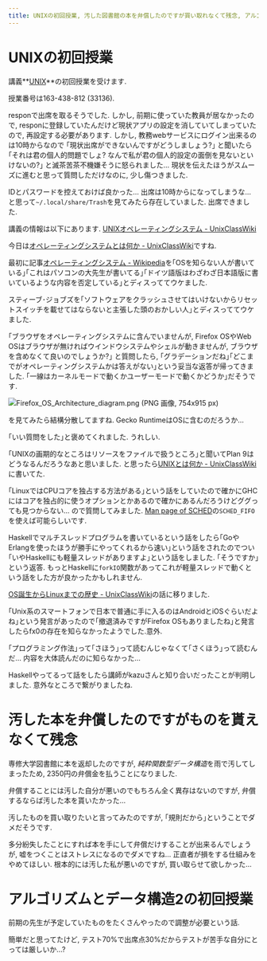 ```yaml
---
title: UNIXの初回授業, 汚した図書館の本を弁償したのですが買い取れなくて残念, アルゴリズムとデータ構造2の初回授業
---
```


# UNIXの初回授業

講義**[UNIX](http://syllabus.acc.senshu-u.ac.jp/syllabus/syllabus/search/SyllabusInfo.do?nendo=2017&kogikey=33136&setti=1)**の初回授業を受けます.

授業番号は163-438-812 (33136).

responで出席を取るそうでした.
しかし,
前期に使っていた教員が居なかったので,
responに登録していたんだけど現状アプリの設定を消していてしまっていたので,
再設定する必要があります.
しかし,
教務webサービスにログイン出来るのは10時からなので
｢現状出席ができないんですがどうしましょう?｣
と聞いたら
｢それは君の個人的問題でしょ?
なんで私が君の個人的設定の面倒を見ないといけないの?｣
と滅茶苦茶不機嫌そうに怒られました…
現状を伝えたほうがスムーズに進むと思って質問しただけなのに,
少し傷つきました.

IDとパスワードを控えておけば良かった…
出席は10時からになってしまうな…
と思って`~/.local/share/Trash`を見てみたら存在していました.
出席できました.

講義の情報は以下にあります.
[UNIXオペレーティングシステム - UnixClassWiki](https://uc2.h2np.net/index.php/UNIX%E3%82%AA%E3%83%9A%E3%83%AC%E3%83%BC%E3%83%86%E3%82%A3%E3%83%B3%E3%82%B0%E3%82%B7%E3%82%B9%E3%83%86%E3%83%A0)

今日は[オペレーティングシステムとは何か - UnixClassWiki](https://uc2.h2np.net/index.php/%E3%82%AA%E3%83%9A%E3%83%AC%E3%83%BC%E3%83%86%E3%82%A3%E3%83%B3%E3%82%B0%E3%82%B7%E3%82%B9%E3%83%86%E3%83%A0%E3%81%A8%E3%81%AF%E4%BD%95%E3%81%8B)ですね.

最初に記事[オペレーティングシステム - Wikipedia](https://ja.wikipedia.org/wiki/%E3%82%AA%E3%83%9A%E3%83%AC%E3%83%BC%E3%83%86%E3%82%A3%E3%83%B3%E3%82%B0%E3%82%B7%E3%82%B9%E3%83%86%E3%83%A0)を｢OSを知らない人が書いている｣｢これはパソコンの大先生が書いてる｣｢ドイツ語版はわざわざ日本語版に書いているような内容を否定している｣とディスっててウケました.

スティーブ･ジョブズを｢ソフトウェアをクラッシュさせてはいけないからリセットスイッチを載せてはならないと主張した頭のおかしい人｣とディスっててウケました.

｢ブラウザをオペレーティングシステムに含んでいませんが,
Firefox OSやWeb OSはブラウザが無ければウインドウシステムやシェルが動きませんが,
ブラウザを含めなくて良いのでしょうか?｣
と質問したら,
｢グラデーションだね｣｢どこまでがオペレーティングシステムかは答えがない｣という妥当な返答が帰ってきました.
｢一線はカーネルモードで動くかユーザーモードで動くかどうか｣だそうです.

![Firefox_OS_Architecture_diagram.png (PNG 画像, 754x915 px)](https://upload.wikimedia.org/wikipedia/commons/b/b8/Firefox_OS_Architecture_diagram.png)

を見てみたら結構分散してますね.
Gecko RuntimeはOSに含むのだろうか…

｢いい質問をした｣と褒めてくれました.
うれしい.

｢UNIXの画期的なところはリソースをファイルで扱うところ｣と聞いてPlan 9はどうなるんだろうなあと思いました.
と思ったら[UNIXとは何か - UnixClassWiki](https://uc2.h2np.net/index.php/UNIX%E3%81%A8%E3%81%AF%E4%BD%95%E3%81%8B)に書いてた.

｢LinuxではCPUコアを独占する方法がある｣という話をしていたので確かにGHCにはコアを独占的に使うオプションとかあるので確かにあるんだろうけどググっても見つからない…
ので質問してみました.
[Man page of SCHED](https://linuxjm.osdn.jp/html/LDP_man-pages/man7/sched.7.html)の`SCHED_FIFO`を使えば可能らしいです.

Haskellでマルチスレッドプログラムを書いているという話をしたら｢GoやErlangを使ったほうが勝手にやってくれるから速い｣という話をされたのでつい｢いやHaskellにも軽量スレッドがありますよ｣という話をしました.
｢そうですか｣という返答.
もっとHaskellに`forkIO`関数があってこれが軽量スレッドで動くという話をした方が良かったかもしれません.

[OS誕生からLinuxまでの歴史 - UnixClassWiki](https://uc2.h2np.net/index.php/OS%E8%AA%95%E7%94%9F%E3%81%8B%E3%82%89Linux%E3%81%BE%E3%81%A7%E3%81%AE%E6%AD%B4%E5%8F%B2)の話に移りました.

｢Unix系のスマートフォンで日本で普通に手に入るのはAndroidとiOSぐらいだよね｣という発言があったので｢撤退済みですがFirefox OSもありましたね｣と発言したらfx0の存在を知らなかったようでした.意外.

｢プログラミング作法｣って｢さほう｣って読むんじゃなくて｢さくほう｣って読むんだ…
内容を大体読んだのに知らなかった…

Haskellやってるって話をしたら講師がkazuさんと知り合いだったことが判明しました.
意外なところで繋がりましたね.

# 汚した本を弁償したのですがものを貰えなくて残念

専修大学図書館に本を返却したのですが,
*純粋関数型データ構造*を雨で汚してしまったため,
2350円の弁償金を払うことになりました.

弁償することには汚した自分が悪いのでもちろん全く異存はないのですが,
弁償するならば汚した本を貰いたかった…

汚したものを買い取りたいと言ってみたのですが,
｢規則だから｣ということでダメだそうです.

多分紛失したことにすれば本を手にして弁償だけすることが出来るんでしょうが,
嘘をつくことはストレスになるのでダメですね…
正直者が損をする仕組みをやめてほしい.
根本的には汚した私が悪いのですが,
買い取らせて欲しかった…

# アルゴリズムとデータ構造2の初回授業

前期の先生が予定していたものをたくさんやったので調整が必要という話.

簡単だと思ってたけど,
テスト70%で出席点30%だからテストが苦手な自分にとっては厳しいか…?
